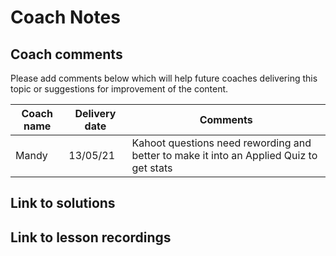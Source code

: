 # Coach Notes

## Coach comments
Please add comments below which will help future coaches delivering this topic or suggestions for improvement of the content.

|**Coach name**|**Delivery date**|**Comments**|
|--------------|-----------------|------------|
|Mandy|13/05/21|Kahoot questions need rewording and better to make it into an Applied Quiz to get stats|

## Link to solutions

## Link to lesson recordings